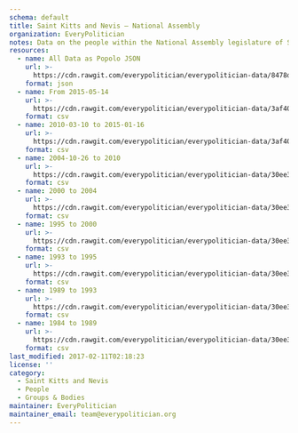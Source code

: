 ```yaml
---
schema: default
title: Saint Kitts and Nevis — National Assembly
organization: EveryPolitician
notes: Data on the people within the National Assembly legislature of Saint Kitts and Nevis.
resources:
  - name: All Data as Popolo JSON
    url: >-
      https://cdn.rawgit.com/everypolitician/everypolitician-data/8478de2bf41a7aeb9d3c1da98b09b151cef726a5/data/Saint_Kitts_and_Nevis/Assembly/ep-popolo-v1.0.json
    format: json
  - name: From 2015-05-14
    url: >-
      https://cdn.rawgit.com/everypolitician/everypolitician-data/3af40f0623d9a618982015e3d7c461b54f85dbc8/data/Saint_Kitts_and_Nevis/Assembly/term-2015.csv
    format: csv
  - name: 2010-03-10 to 2015-01-16
    url: >-
      https://cdn.rawgit.com/everypolitician/everypolitician-data/3af40f0623d9a618982015e3d7c461b54f85dbc8/data/Saint_Kitts_and_Nevis/Assembly/term-2010.csv
    format: csv
  - name: 2004-10-26 to 2010
    url: >-
      https://cdn.rawgit.com/everypolitician/everypolitician-data/30ee36a4c334c378e5627a05f103fa4b62ca0395/data/Saint_Kitts_and_Nevis/Assembly/term-2004.csv
    format: csv
  - name: 2000 to 2004
    url: >-
      https://cdn.rawgit.com/everypolitician/everypolitician-data/30ee36a4c334c378e5627a05f103fa4b62ca0395/data/Saint_Kitts_and_Nevis/Assembly/term-2000.csv
    format: csv
  - name: 1995 to 2000
    url: >-
      https://cdn.rawgit.com/everypolitician/everypolitician-data/30ee36a4c334c378e5627a05f103fa4b62ca0395/data/Saint_Kitts_and_Nevis/Assembly/term-1995.csv
    format: csv
  - name: 1993 to 1995
    url: >-
      https://cdn.rawgit.com/everypolitician/everypolitician-data/30ee36a4c334c378e5627a05f103fa4b62ca0395/data/Saint_Kitts_and_Nevis/Assembly/term-1993.csv
    format: csv
  - name: 1989 to 1993
    url: >-
      https://cdn.rawgit.com/everypolitician/everypolitician-data/30ee36a4c334c378e5627a05f103fa4b62ca0395/data/Saint_Kitts_and_Nevis/Assembly/term-1989.csv
    format: csv
  - name: 1984 to 1989
    url: >-
      https://cdn.rawgit.com/everypolitician/everypolitician-data/30ee36a4c334c378e5627a05f103fa4b62ca0395/data/Saint_Kitts_and_Nevis/Assembly/term-1984.csv
    format: csv
last_modified: 2017-02-11T02:18:23
license: ''
category:
  - Saint Kitts and Nevis
  - People
  - Groups & Bodies
maintainer: EveryPolitician
maintainer_email: team@everypolitician.org
---
```

